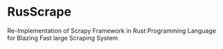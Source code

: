 # RusScrape
Re-Implementation of Scrapy Framework in Rust Programming Language for Blazing Fast large Scraping System
